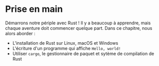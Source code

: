 <!--
# Getting Started
-->

# Prise en main

<!--
Let’s start your Rust journey! There’s a lot to learn, but every journey starts
somewhere. In this chapter, we’ll discuss:
-->

Démarrons notre périple avec Rust ! Il y a beaucoup à apprendre, mais chaque
aventure doit commencer quelque part. Dans ce chapitre, nous alors aborder :

<!--
* Installing Rust on Linux, macOS, and Windows
* Writing a program that prints `Hello, world!`
* Using `cargo`, Rust’s package manager and build system
-->

* L'installation de Rust sur Linux, macOS et Windows
* L'écriture d'un programme qui affiche `Hello, world!`
* Utiliser `cargo`, le gestionnaire de paquet et sytème de compilation de Rust
